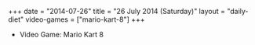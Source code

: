 +++
date = "2014-07-26"
title = "26 July 2014 (Saturday)"
layout = "daily-diet"
video-games = ["mario-kart-8"]
+++


* Video Game: Mario Kart 8